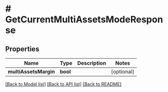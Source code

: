 # # GetCurrentMultiAssetsModeResponse

## Properties

Name | Type | Description | Notes
------------ | ------------- | ------------- | -------------
**multiAssetsMargin** | **bool** |  | [optional]

[[Back to Model list]](../../README.md#models) [[Back to API list]](../../README.md#endpoints) [[Back to README]](../../README.md)

